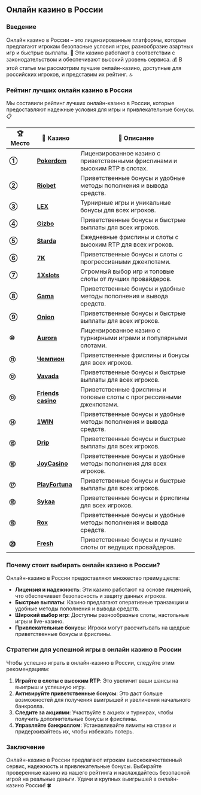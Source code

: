 ## Онлайн казино в России

### Введение
Онлайн казино в России – это лицензированные платформы, которые предлагают игрокам безопасные условия игры, разнообразие азартных игр и быстрые выплаты. 🎰 Эти казино работают в соответствии с законодательством и обеспечивают высокий уровень сервиса. 💰 В этой статье мы рассмотрим лучшие онлайн-казино, доступные для российских игроков, и представим их рейтинг. 🔝

### Рейтинг лучших онлайн казино в России
Мы составили рейтинг лучших онлайн-казино в России, которые предоставляют надежные условия для игры и привлекательные бонусы. 📋

| **🏆 Место** | **🎰 Казино** | **💬 Описание** |
|-------------|-------------|----------------|
| **①** | [**Pokerdom**](https://brandplay.link/4k77v2yx) | Лицензированное казино с приветственными фриспинами и высоким RTP в слотах. |
| **②** | [**Riobet**](https://brandplay.link/7xBLTPyj) | Приветственные бонусы и удобные методы пополнения и вывода средств. |
| **③** | [**LEX**](https://brandplay.link/zW4hdDFV) | Турнирные игры и уникальные бонусы для всех игроков. |
| **④** | [**Gizbo**](https://brandplay.link/bprXw4YV) | Приветственные бонусы и быстрые выплаты для всех игроков. |
| **⑤** | [**Starda**](https://brandplay.link/fB7xwRFL) | Ежедневные фриспины и слоты с высоким RTP для всех игроков. |
| **⑥** | [**7K**](https://brandplay.link/BvQyFShp) | Приветственные бонусы и слоты с прогрессивными джекпотами. |
| **⑦** | [**1Xslots**](https://brandplay.link/hSB1khtr) | Огромный выбор игр и топовые слоты от лучших провайдеров. |
| **⑧** | [**Gama**](https://brandplay.link/j6NMKsDz) | Приветственные бонусы и удобные методы пополнения и вывода средств. |
| **⑨** | [**Onion**](https://brandplay.link/zBGRVpQ9) | Приветственные бонусы и быстрые выплаты для всех игроков. |
| **⑩** | [**Aurora**](https://10trafic-stat2.com/click/668546556bcc6313411604bd/6766/13032/subaccount) | Лицензированное казино с турнирными играми и популярными слотами. |
| **⑪** | [**Чемпион**](https://temon-gter.cfd/go/lRq?p80412p304504pcc44t17455) | Приветственные фриспины и бонусы для всех игроков. |
| **⑫** | [**Vavada**](https://vavadapartner.pro/?promo=ea5c9275-6854-4505-94fc-95ab18221945-linkb2) | Приветственные бонусы и быстрые выплаты для всех игроков. |
| **⑬** | [**Friends casino**](https://gofriends.vc/linkb2) | Приветственные фриспины и топовые слоты с прогрессивными джекпотами. |
| **⑭** | [**1WIN**](https://brandplay.link/smXVpBbG) | Приветственные бонусы и удобные методы пополнения и вывода средств. |
| **⑮** | [**Drip**](https://drp-ircp01.com/c07e6a3db) | Приветственные бонусы и быстрые выплаты для всех игроков. |
| **⑯** | [**JoyCasino**](https://rpc30.call2me.pro/?/ru/registration?apkpop=0&partner=p24970p3291217pc98f) | Приветственные бонусы и удобные методы пополнения для всех игроков. |
| **⑰** | [**PlayFortuna**](https://fortunapromo.net/alt/playfortuna/registration?0dc4a9362a71feb7e3f165fb8e766f70) | Приветственные бонусы и быстрые выплаты для всех игроков. |
| **⑱** | [**Sykaa**](https://s-two-way.com/?source=linkb2&pid=30697) | Приветственные бонусы и фриспины для всех игроков. |
| **⑲** | [**Rox**](https://rox-pvwfpjgcxe.com/cb1ee18a5) | Приветственные бонусы и удобные методы пополнения и вывода средств. |
| **⑳** | [**Fresh**](https://fresh-eumwkxwao.com/c3f7b485d) | Приветственные бонусы и лучшие слоты от ведущих провайдеров. |

### Почему стоит выбирать онлайн казино в России?
Онлайн-казино в России предоставляют множество преимуществ:

- **Лицензия и надежность**: Эти казино работают на основе лицензий, что обеспечивает безопасность и защиту данных игроков.
- **Быстрые выплаты**: Казино предлагают оперативные транзакции и удобные методы пополнения и вывода средств.
- **Широкий выбор игр**: Доступны разнообразные слоты, настольные игры и live-казино.
- **Привлекательные бонусы**: Игроки могут рассчитывать на щедрые приветственные бонусы и фриспины.

### Стратегии для успешной игры в онлайн казино в России
Чтобы успешно играть в онлайн-казино в России, следуйте этим рекомендациям:

1. **Играйте в слоты с высоким RTP**: Это увеличит ваши шансы на выигрыш и успешную игру.
2. **Активируйте приветственные бонусы**: Это даст больше возможностей для получения выигрышей и увеличения начального банкролла.
3. **Следите за акциями**: Участвуйте в акциях и турнирах, чтобы получить дополнительные бонусы и фриспины.
4. **Управляйте банкроллом**: Устанавливайте лимиты на ставки и придерживайтесь их, чтобы избежать потерь.

### Заключение
Онлайн-казино в России предлагают игрокам высококачественный сервис, надежность и привлекательные бонусы. Выбирайте проверенные казино из нашего рейтинга и наслаждайтесь безопасной игрой на реальные деньги. Удачи и крупных выигрышей в онлайн-казино России! 🍀
